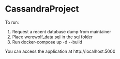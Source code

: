 # CassandraProject

To run:

1. Request a recent database dump from maintainer
2. Place werewolf_data.sql in the sql folder
2. Run docker-compose up -d --build

You can access the application at http://localhost:5000
